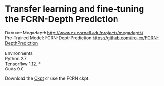 # Transfer learning and fine-tuning the FCRN-Depth Prediction
Dataset: Megadepth http://www.cs.cornell.edu/projects/megadepth/<br>
Pre-Trained Model: FCRN-DepthPrediction https://github.com/iro-cp/FCRN-DepthPrediction <br>
<br>
Environments <br>
Python 2.7  <br>
Tensorflow 1.12. *  <br>
Cuda  9.0 <br>

Download the <a href="https://drive.google.com/file/d/1fsIlkeKUaXr3niYUeEKNIxmWZcUEIPeA/view?usp=sharing">Ckpt</a> or use the FCRN ckpt.
